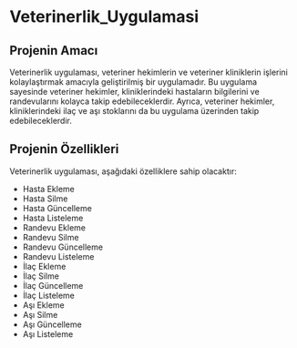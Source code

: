 # Veterinerlik_Uygulamasi

## Projenin Amacı
Veterinerlik uygulaması, veteriner hekimlerin ve veteriner kliniklerin işlerini kolaylaştırmak amacıyla geliştirilmiş bir uygulamadır. Bu uygulama sayesinde veteriner hekimler, kliniklerindeki hastaların bilgilerini ve randevularını kolayca takip edebileceklerdir. Ayrıca, veteriner hekimler, kliniklerindeki ilaç ve aşı stoklarını da bu uygulama üzerinden takip edebileceklerdir.

## Projenin Özellikleri
Veterinerlik uygulaması, aşağıdaki özelliklere sahip olacaktır:

   - Hasta Ekleme
   - Hasta Silme
   - Hasta Güncelleme
   - Hasta Listeleme
   - Randevu Ekleme
   - Randevu Silme
   - Randevu Güncelleme
   - Randevu Listeleme
   - İlaç Ekleme
   - İlaç Silme
   - İlaç Güncelleme
   - İlaç Listeleme
   - Aşı Ekleme
   - Aşı Silme
   - Aşı Güncelleme
   - Aşı Listeleme

